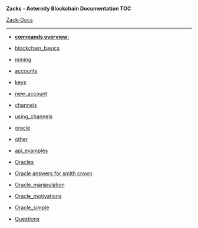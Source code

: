 **Zacks - Aeternity Blockchain Documentation TOC**

[Zack-Docs](#)

***
- **[commands overview:](commands)**
- [blockchain_basics](commands_basics)
- [mining](commands_mining)
- [accounts](commands_accounts)
- [keys](keys)  
- [new_account](new_account) 
- [channels](commands_channels)
- [using_channels](using_channels)
- [oracle](commands_oracle)
- [other](commands_other)
- [api_examples](api_examples)

- [Oracles](oracles)  
- [Oracle answers for smith crown](oracle_answers_for_smith_crown)  
- [Oracle_manipulation](oracle_manipulation)  
- [Oracle_motivations](oracle_motivations)  
- [Oracle_simple](oracle_simple)  
- [Questions](questions)

